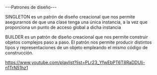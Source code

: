 ---Patrones de diseño---

SINGLETON es un patrón de diseño creacional que nos permite asegurarnos de que una clase tenga una única instancia,
a la vez que proporciona un punto de acceso global a dicha instancia

BUILDER es un patrón de diseño creacional que nos permite construir objetos complejos paso a paso. El patrón nos 
permite producir distintos tipos y representaciones de un objeto empleando el mismo código de construcción. 




https://www.youtube.com/playlist?list=PLr23_YfwEbPT6T8RaDDUli-n1TrN51hz1

